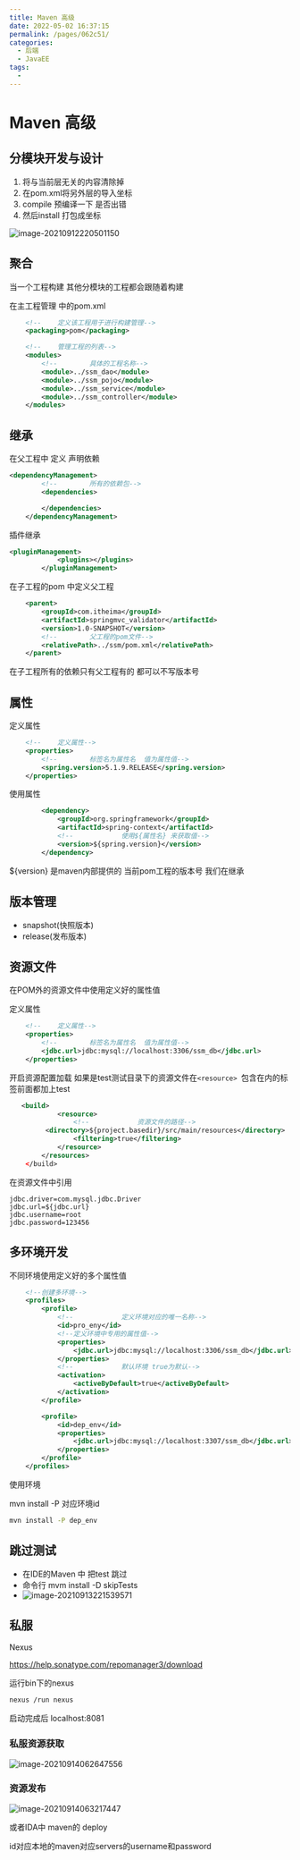 ```yaml
---
title: Maven 高级
date: 2022-05-02 16:37:15
permalink: /pages/062c51/
categories:
  - 后端
  - JavaEE
tags:
  - 
---
```

# Maven 高级

## 分模块开发与设计

1. 将与当前层无关的内容清除掉
2. 在pom.xml将另外层的导入坐标
3. compile 预编译一下 是否出错
4. 然后install 打包成坐标 

![image-20210912220501150](https://cdn.jsdelivr.net/gh/Iekrwh/images/md-images/image-20210912220501150.png)

## 聚合

当一个工程构建  其他分模块的工程都会跟随着构建

在主工程管理 中的pom.xml   

```xml
    <!--    定义该工程用于进行构建管理-->
    <packaging>pom</packaging>

    <!--    管理工程的列表-->
    <modules>
        <!--        具体的工程名称-->
        <module>../ssm_dao</module>
        <module>../ssm_pojo</module>
        <module>../ssm_service</module>
        <module>../ssm_controller</module>
    </modules>
```



## 继承

在父工程中 定义 声明依赖

```xml
<dependencyManagement>
        <!--        所有的依赖包-->
        <dependencies>

        </dependencies>
    </dependencyManagement>
```

插件继承

```xml
<pluginManagement>
            <plugins></plugins>
        </pluginManagement>
```

在子工程的pom 中定义父工程

```xml
    <parent>
        <groupId>com.itheima</groupId>
        <artifactId>springmvc_validator</artifactId>
        <version>1.0-SNAPSHOT</version>
        <!--        父工程的pom文件-->
        <relativePath>../ssm/pom.xml</relativePath>
    </parent>
```

在子工程所有的依赖只有父工程有的 都可以不写版本号  



## 属性

定义属性

```xml
    <!--    定义属性-->
    <properties>
        <!--        标签名为属性名  值为属性值-->
        <spring.version>5.1.9.RELEASE</spring.version>
    </properties>
```

使用属性

```xml
        <dependency>
            <groupId>org.springframework</groupId>
            <artifactId>spring-context</artifactId>
            <!--            使用${属性名} 来获取值-->
            <version>${spring.version}</version>
        </dependency>
```

${version} 是maven内部提供的 当前pom工程的版本号 我们在继承



## 版本管理

- snapshot(快照版本)
- release(发布版本)



## 资源文件

在POM外的资源文件中使用定义好的属性值

定义属性

```xml
    <!--    定义属性-->
    <properties>
        <!--        标签名为属性名  值为属性值-->
        <jdbc.url>jdbc:mysql://localhost:3306/ssm_db</jdbc.url>
    </properties>
```

开启资源配置加载  如果是test测试目录下的资源文件在`<resource> `包含在内的标签前面都加上test

```xml
   <build>  
			<resource>
                <!--            资源文件的路径-->
       	 <directory>${project.basedir}/src/main/resources</directory>
                <filtering>true</filtering>
            </resource>
        </resources>
    </build>
```

在资源文件中引用

```properties
jdbc.driver=com.mysql.jdbc.Driver
jdbc.url=${jdbc.url}
jdbc.username=root
jdbc.password=123456
```



## 多环境开发

不同环境使用定义好的多个属性值

```xml
    <!--创建多环境-->
    <profiles>
        <profile>
            <!--            定义环境对应的唯一名称-->
            <id>pro_eny</id>
            <!--定义环境中专用的属性值-->
            <properties>
                <jdbc.url>jdbc:mysql://localhost:3306/ssm_db</jdbc.url>
            </properties>
            <!--            默认环境 true为默认-->
            <activation>
                <activeByDefault>true</activeByDefault>
            </activation>
        </profile>

        <profile>
            <id>dep_env</id>
            <properties>
                <jdbc.url>jdbc:mysql://localhost:3307/ssm_db</jdbc.url>
            </properties>
        </profile>
    </profiles>
```

使用环境

mvn install -P 对应环境id

```sh
mvn install -P dep_env
```



## 跳过测试

- 在IDE的Maven 中 把test 跳过
- 命令行 mvm install -D skipTests
- ![image-20210913221539571](https://cdn.jsdelivr.net/gh/Iekrwh/images/md-images/image-20210913221539571.png)



## 私服

Nexus 

https://help.sonatype.com/repomanager3/download



运行bin下的nexus

```sh
nexus /run nexus
```

启动完成后 localhost:8081



### 私服资源获取

![image-20210914062647556](https://cdn.jsdelivr.net/gh/Iekrwh/images/md-images/image-20210914062647556.png)



### 资源发布

![image-20210914063217447](https://cdn.jsdelivr.net/gh/Iekrwh/images/md-images/image-20210914063217447.png)

或者IDA中 maven的 deploy

id对应本地的maven对应servers的username和password



